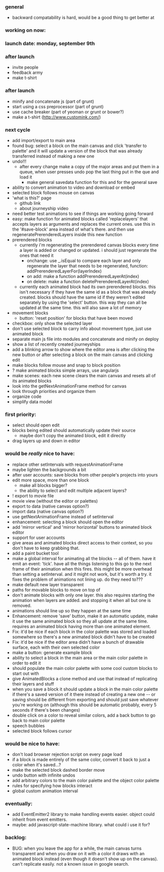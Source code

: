 ### general
- backward compatability is hard, would be a good thing to get better at

### working on now:

### launch date: monday, september 9th


### after launch
- invite people
- feedback army
- make t-shirt

### after launch
- minify and concatenate js (part of grunt)
- start using a css preprocessor (part of grunt)
- use cache breaker (part of yeoman or grunt or bower?)
- make a t-shirt (http://www.customink.com/)

### next cycle
- add import/export to main area
- found bug: select a block on the main canvas and click 'transfer to palette' and it will update a version of the block that was already transferred instead of making a new one
- undo!!!
  - after every change make a copy of the major areas and put them in a queue, when user presses undo pop the last thing put in the que and load it
    - make general savedata function for this and for the general save
- ability to convert animation to video and download or embed
- selected block follows mouse on canvas
- 'what is this?' page
  - github link
  - about journeyship video
- need better test animations to see if things are working going forward
- easy: make function for animated blocks called 'replacelayers' that accepts layers as arguments and replaces the current ones. use this in the '#save-block' area instead of what's there. and then use regeneratePrerenderedLayers inside this new function
- prerendered blocks
  - currently i'm regenerating the prerendered canvas blocks every time a layer is added or changed or updated. i should just regenerate the ones that need it
    - onchange: use _.isEqual to compare each layer and only regenerate the layer that needs to be regenerated, function: addPrerenderedLayerFor(layerIndex)
    - on add: make a function addPrerenderedLayerAt(index)
    - on delete: make a function deletePrerenderedLayerAt(index)
  - currently each animated block had its own prerendered blocks. this isn't necessary if they have the same id as a block that was already created. blocks should have the same id if they weren't edited separately by using the 'select' button. this way they can all be updated at the same time. this will also save a lot of memory
- movement blocks
  - button: 'reset position' for blocks that have been moved
- checkbox: only show the selected layer
- don't use selected block to carry info about movement type, just use animated block
- separate main js file into modules and concatenate and minify on deploy
- show a list of recently created journeyships
- add a blinking arrow to show where the editor area is after clicking the new button or after selecting a block on the main canvas and clicking edit
- make blocks follow mouse and snap to block position
- ? make animated blocks simple arrays, use angularjs
- make scenes: each new scene clears the main canvas and resets all of its animated blocks
- look into the getNextAnimationFrame method for canvas
- look through priorities and organize them
- organize code
- simplify data model

### first priority:
- select should open edit
- blocks being edited should automatically update their source
  - maybe don't copy the animated block, edit it directly
- drag layers up and down in editor

### would be *really* nice to have:
- replace other setIntervals with requestAnimationFrame
- maybe lighten the backgrounds a bit
- after user accounts: save blocks from other people's projects into yours
- edit more space, more than one block
  - make all blocks bigger?
  - the ability to select and edit multiple adjacent layers?
- ! export to movie file
- movie view (without the editor or palettes)
- export to data (native canvas option?)
- import data (native canvas option?)
- use getNextAnimationFrame instead of setInterval
- enhancement: selecting a block should open the editor
- add 'mirror vertical' and 'mirror horizontal' buttons to animated block editor
- support for user accounts
- give areas and animated blocks direct access to their context, so you don't have to keep grabbing that.
- add a paint bucket tool
- make a global interval for animating all the blocks -- all of them. have it emit an event: 'tick'. have all the things listening to this go to the next frame of their animation when this fires. this might be more overhead than setting a setInterval. and it might not work, but it's worth a try. it fixes the problem of animations not lining up. do they need to???
- make default new layer transparent
- paths for movable blocks to move on top of
- don't animate blocks with only one layer. this also requires starting the animation when layers are added. and stopping it when all but one is removed.
- animations should line up so they happen at the same time
- Enhancement: remove 'save' button, make it an automatic update, make it use the same animated block so they all update at the same time. requires an animated block having more than one animated element.
- Fix: it'd be nice if each block in the color palette was stored and loaded somewhere so there's a new animated block didn't have to be created
- Fix: it'd be nice if the editor area didn't have a bunch of drawable surface, each with their own selected color
- make a button: generate example block
- ability to select a block in the main area or the main color palette in order to edit it
- should populate the main color palette with some cool custom blocks to start out with
- give AnimatedBlocks a clone method and use that instead of replicating their layers and stuff
- when you save a block it should update a block in the main color palette if there's a saved version of it there instead of creating a new one -- or saving should be different from exporting and should just save whatever you're working on (although this should be automatic probably, every 5 seconds if there's been changes)
- double click on a color to reveal similar colors, add a back button to go back to main color palette
- speech bubbles
- selected block follows cursor

### would be nice to have:
- don't load browser rejection script on every page load
- if a block is made entirely of the same color, convert it back to just a color when it's saved...?
- make the selected block dashed border move
- undo button with infinite undos
- add arbitrary colors to the main color palette and the object color palette
- rules for specifying how blocks interact
- global custom animation interval

### eventually:
- add EventEmitter2 library to make handling events easier. object could inherit from event emitters.
- maybe: add javascript-state-machine library. what could i use it for?

### backlog:
- BUG: when you leave the app for a while, the main canvas turns transparent and when you draw on it with a color it draws with an animated block instead (even though it doesn't show up on the canvas). can't replicate easily. not a known issue in google search.








